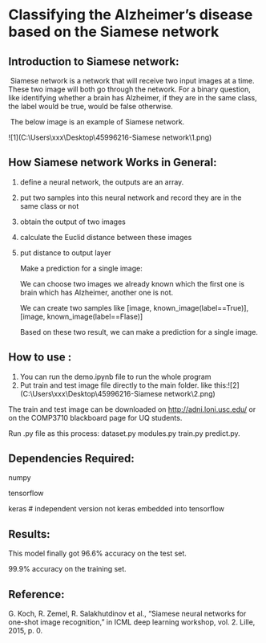 # Classifying the Alzheimer’s disease based on the  Siamese network



## Introduction to Siamese network:

​	Siamese network is a network that will receive two input images at a time. These two image will both go through the network. For a binary question, like identifying whether a brain has Alzheimer, if they are in the same class, the label would be true, would be false otherwise.

​	The below image is an example of Siamese network.

![1](C:\Users\xxx\Desktop\45996216-Siamese network\1.png)



## How Siamese network Works in General:

1. define a neural network, the outputs are an array. 

2. put two samples into this neural network and record they are in the same class or not

3. obtain the output of two images

4. calculate the Euclid distance between these images

5. put distance to output layer

   Make a prediction for a single image:

   We can choose two images we already known which the first one is brain which has Alzheimer, another one is not.

   We can create two samples like [image, known_image(label==True)],[image, known_image(label==Flase)]

   Based on these two result, we can make a prediction for a single image.

    

## How to use :

1. You can run the demo.ipynb file to run the whole program
2. Put train and test image file directly to the main folder. like this:![2](C:\Users\xxx\Desktop\45996216-Siamese network\2.png)

The train and test image can be downloaded on http://adni.loni.usc.edu/ or on the COMP3710 blackboard page for UQ students.

Run .py file as this process: dataset.py modules.py train.py predict.py.

## Dependencies Required:

numpy

tensorflow

keras  # independent version not keras embedded into tensorflow

## Results:

This model finally got 96.6% accuracy on the test set.

99.9% accuracy on the training set.

## Reference:

G. Koch, R. Zemel, R. Salakhutdinov et al., “Siamese neural networks for one-shot image recognition,” in ICML deep learning workshop, vol. 2. Lille, 2015, p. 0.



